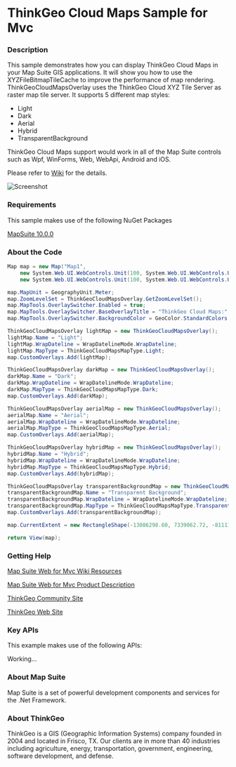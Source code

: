 # ThinkGeo Cloud Maps Sample for Mvc

### Description

This sample demonstrates how you can display ThinkGeo Cloud Maps in your Map Suite GIS applications. It will show you how to use the XYZFileBitmapTileCache to improve the performance of map rendering. ThinkGeoCloudMapsOverlay uses the ThinkGeo Cloud XYZ Tile Server as raster map tile server. It supports 5 different map styles: 
- Light
- Dark
- Aerial
- Hybrid
- TransparentBackground

ThinkGeo Cloud Maps support would work in all of the Map Suite controls such as Wpf, WinForms, Web, WebApi, Android and iOS.

Please refer to [Wiki](http://wiki.thinkgeo.com/wiki/map_suite_web_for_mvc) for the details.

![Screenshot](https://github.com/ThinkGeo/ThinkGeoCloudMapsSample-ForMvc/blob/master/Screenshot.gif)

### Requirements
This sample makes use of the following NuGet Packages

[MapSuite 10.0.0](https://www.nuget.org/packages?q=ThinkGeo)

### About the Code
```csharp
Map map = new Map("Map1",
    new System.Web.UI.WebControls.Unit(100, System.Web.UI.WebControls.UnitType.Percentage),
    new System.Web.UI.WebControls.Unit(100, System.Web.UI.WebControls.UnitType.Percentage));

map.MapUnit = GeographyUnit.Meter;
map.ZoomLevelSet = ThinkGeoCloudMapsOverlay.GetZoomLevelSet();
map.MapTools.OverlaySwitcher.Enabled = true;
map.MapTools.OverlaySwitcher.BaseOverlayTitle = "ThinkGeo Cloud Maps:";
map.MapTools.OverlaySwitcher.BackgroundColor = GeoColor.StandardColors.DarkSlateGray;

ThinkGeoCloudMapsOverlay lightMap = new ThinkGeoCloudMapsOverlay();
lightMap.Name = "Light";
lightMap.WrapDateline = WrapDatelineMode.WrapDateline;
lightMap.MapType = ThinkGeoCloudMapsMapType.Light;
map.CustomOverlays.Add(lightMap);

ThinkGeoCloudMapsOverlay darkMap = new ThinkGeoCloudMapsOverlay();
darkMap.Name = "Dark";
darkMap.WrapDateline = WrapDatelineMode.WrapDateline;
darkMap.MapType = ThinkGeoCloudMapsMapType.Dark;
map.CustomOverlays.Add(darkMap);

ThinkGeoCloudMapsOverlay aerialMap = new ThinkGeoCloudMapsOverlay();
aerialMap.Name = "Aerial";
aerialMap.WrapDateline = WrapDatelineMode.WrapDateline;
aerialMap.MapType = ThinkGeoCloudMapsMapType.Aerial;
map.CustomOverlays.Add(aerialMap);

ThinkGeoCloudMapsOverlay hybridMap = new ThinkGeoCloudMapsOverlay();
hybridMap.Name = "Hybrid";
hybridMap.WrapDateline = WrapDatelineMode.WrapDateline;
hybridMap.MapType = ThinkGeoCloudMapsMapType.Hybrid;
map.CustomOverlays.Add(hybridMap);

ThinkGeoCloudMapsOverlay transparentBackgroundMap = new ThinkGeoCloudMapsOverlay();
transparentBackgroundMap.Name = "Transparent Background";
transparentBackgroundMap.WrapDateline = WrapDatelineMode.WrapDateline;
transparentBackgroundMap.MapType = ThinkGeoCloudMapsMapType.TransparentBackground;
map.CustomOverlays.Add(transparentBackgroundMap);

map.CurrentExtent = new RectangleShape(-13086298.60, 7339062.72, -8111177.75, 2853137.62);

return View(map);
```
### Getting Help

[Map Suite Web for Mvc Wiki Resources](http://wiki.thinkgeo.com/wiki/map_suite_web_for_mvc)

[Map Suite Web for Mvc Product Description](https://thinkgeo.com/ui-controls#mvc-platforms)

[ThinkGeo Community Site](http://community.thinkgeo.com/)

[ThinkGeo Web Site](http://www.thinkgeo.com)

### Key APIs
This example makes use of the following APIs:

Working...

### About Map Suite
Map Suite is a set of powerful development components and services for the .Net Framework.

### About ThinkGeo
ThinkGeo is a GIS (Geographic Information Systems) company founded in 2004 and located in Frisco, TX. Our clients are in more than 40 industries including agriculture, energy, transportation, government, engineering, software development, and defense.
